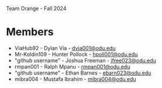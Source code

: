 Team Orange - Fall 2024

# Members

  - ViaHub92 - Dylan Via - dvia001@odu.edu
  - Mr-Koldin109 - Hunter Pollock - hpoll001@odu.edu
  - "github username" - Joshua Freeman - jfree023@odu.edu
  - rmpan001 - Ralph Mpanu - rmpan001@odu.edu
  - "github username" - Ethan Barnes - ebarn023@odu.edu
  - mibra004 - Mustafa Ibrahim - mibra004@odu.edu
